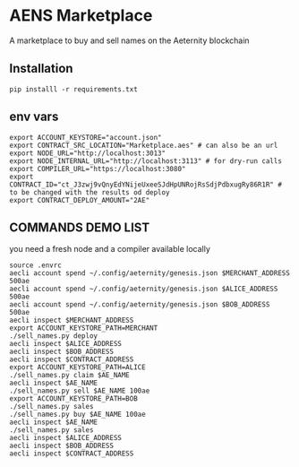 AENS Marketplace
================

A marketplace to buy and sell names on the Aeternity blockchain


## Installation

```
pip installl -r requirements.txt
```

## env vars

```
export ACCOUNT_KEYSTORE="account.json"
export CONTRACT_SRC_LOCATION="Marketplace.aes" # can also be an url
export NODE_URL="http://localhost:3013" 
export NODE_INTERNAL_URL="http://localhost:3113" # for dry-run calls 
export COMPILER_URL="https://localhost:3080" 
export CONTRACT_ID="ct_J3zwj9vQnyEdYNijeUxeeSJdHpUNRojRsSdjPdbxugRy86R1R" # to be changed with the results od deploy
export CONTRACT_DEPLOY_AMOUNT="2AE"
```

## COMMANDS DEMO LIST

you need a fresh node and a compiler available locally

```
source .envrc
aecli account spend ~/.config/aeternity/genesis.json $MERCHANT_ADDRESS 500ae
aecli account spend ~/.config/aeternity/genesis.json $ALICE_ADDRESS 500ae
aecli account spend ~/.config/aeternity/genesis.json $BOB_ADDRESS 500ae
aecli inspect $MERCHANT_ADDRESS
export ACCOUNT_KEYSTORE_PATH=MERCHANT
./sell_names.py deploy
aecli inspect $ALICE_ADDRESS
aecli inspect $BOB_ADDRESS
aecli inspect $CONTRACT_ADDRESS
export ACCOUNT_KEYSTORE_PATH=ALICE
./sell_names.py claim $AE_NAME
aecli inspect $AE_NAME
./sell_names.py sell $AE_NAME 100ae
export ACCOUNT_KEYSTORE_PATH=BOB
./sell_names.py sales
./sell_names.py buy $AE_NAME 100ae
aecli inspect $AE_NAME
./sell_names.py sales
aecli inspect $ALICE_ADDRESS
aecli inspect $BOB_ADDRESS
aecli inspect $CONTRACT_ADDRESS
```








